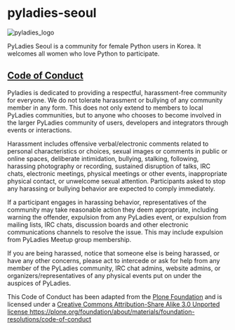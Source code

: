 # pyladies-seoul
![pyladies_logo](https://github.com/PyLadiesKorea/pyladies-seoul/assets/160496301/dc7564ff-8b6a-4270-af97-c4a4c208418a)


PyLadies Seoul is a community for female Python users in Korea. It welcomes all women who love Python to participate.

## [Code of Conduct](https://pyladies.com/CodeOfConduct/)

Pyladies is dedicated to providing a respectful, harassment-free community for everyone. We do not tolerate harassment or bullying of any community member in any form. This does not only extend to members to local PyLadies communities, but to anyone who chooses to become involved in the larger PyLadies community of users, developers and integrators through events or interactions.

Harassment includes offensive verbal/electronic comments related to personal characteristics or choices, sexual images or comments in public or online spaces, deliberate intimidation, bullying, stalking, following, harassing photography or recording, sustained disruption of talks, IRC chats, electronic meetings, physical meetings or other events, inappropriate physical contact, or unwelcome sexual attention. Participants asked to stop any harassing or bullying behavior are expected to comply immediately.

If a participant engages in harassing behavior, representatives of the community may take reasonable action they deem appropriate, including warning the offender, expulsion from any PyLadies event, or expulsion from mailing lists, IRC chats, discussion boards and other electronic communications channels to resolve the issue. This may include expulsion from PyLadies Meetup group membership.

If you are being harassed, notice that someone else is being harassed, or have any other concerns, please act to intercede or ask for help from any member of the PyLadies community, IRC chat admins, website admins, or organizers/representatives of any physical events put on under the auspices of PyLadies.

This Code of Conduct has been adapted from the [Plone Foundation](https://plone.org/foundation/materials/foundation-resolutions/code-of-conduct) and is licensed under a [Creative Commons Attribution-Share Alike 3.0 Unported license
](https://plone.org/foundation/about/materials/foundation-resolutions/code-of-conduct)https://plone.org/foundation/about/materials/foundation-resolutions/code-of-conduct

